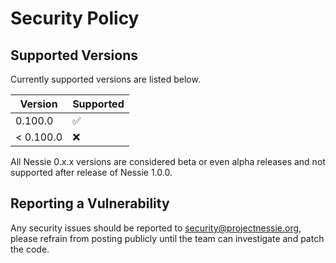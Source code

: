 # Security Policy

## Supported Versions

Currently supported versions are listed below.

| Version  | Supported          |
|----------|--------------------|
| 0.100.0   | :white_check_mark: |
| < 0.100.0 | :x:                |

All Nessie 0.x.x versions are considered beta or even alpha releases and not supported after
release of Nessie 1.0.0.

## Reporting a Vulnerability

Any security issues should be reported to security@projectnessie.org, please refrain from posting publicly until the team can investigate and patch the code.
